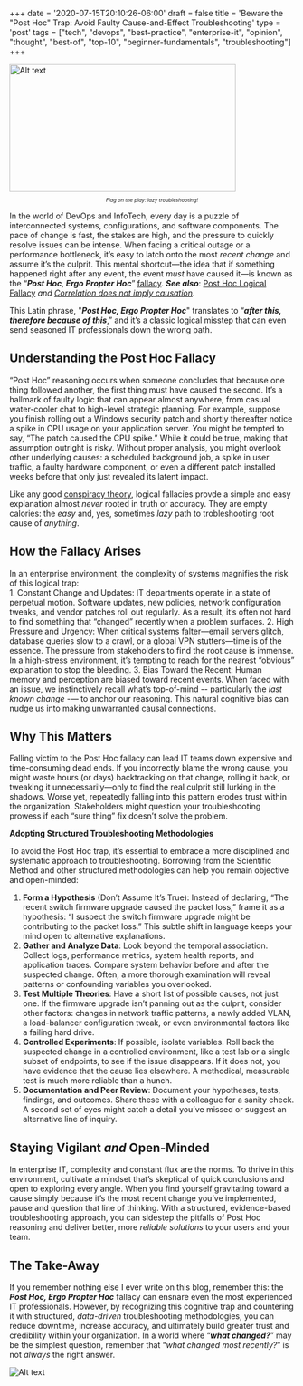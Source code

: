 +++
date = '2020-07-15T20:10:26-06:00'
draft = false
title = 'Beware the &quot;Post Hoc&quot; Trap: Avoid Faulty Cause-and-Effect Troubleshooting'
type = 'post'
tags = ["tech", "devops", "best-practice", "enterprise-it", "opinion", "thought", "best-of", "top-10", "beginner-fundamentals", "troubleshooting"]
+++

  <style type="text/css">
        .e-mail:before {
            content: attr(data-website) "\0040" attr(data-user);
            unicode-bidi: bidi-override;
            direction: rtl;
        }
    </style>

<img src="https://julianwest.me/Blog/posts/images/post-hoc-causation.jpg" alt="Alt text" width="400" height="225">
<div style="font-size: 9px;">
<p style="text-align: center;"><i>Flag on the play: lazy troubleshooting!</i></p>
</div>

In the world of DevOps and InfoTech, every day is a puzzle of interconnected systems, configurations, and software components. The pace of change is fast, the stakes are high, and the pressure to quickly resolve issues can be intense. When facing a critical outage or a performance bottleneck, it’s easy to latch onto the most *recent change* and assume it’s the culprit. This mental shortcut—the idea that if something happened right after any event, the event *must* have caused it—is known as the “***Post Hoc, Ergo Propter Hoc***” [fallacy](https://en.wikipedia.org/wiki/Fallacy). ***See also***: [Post Hoc Logical Fallacy](https://en.wikipedia.org/wiki/Post_hoc_ergo_propter_hoc) *and* [*Correlation does not imply causation*](https://en.wikipedia.org/wiki/Correlation_does_not_imply_causation). <br />

This Latin phrase, "***Post Hoc, Ergo Propter Hoc***" translates to “***after this, therefore because of this***,” and it’s a classic logical misstep that can even send seasoned IT professionals down the wrong path. <br />

## Understanding the Post Hoc Fallacy

“Post Hoc” reasoning occurs when someone concludes that because one thing followed another, the first thing must have caused the second. It’s a hallmark of faulty logic that can appear almost anywhere, from casual water-cooler chat to high-level strategic planning. For example, suppose you finish rolling out a Windows security patch and shortly thereafter notice a spike in CPU usage on your application server. You might be tempted to say, “The patch caused the CPU spike.” While it could be true, making that assumption outright is risky. Without proper analysis, you might overlook other underlying causes: a scheduled background job, a spike in user traffic, a faulty hardware component, or even a different patch installed weeks before that only just revealed its latent impact. <br />

Like any good [conspiracy theory](https://en.wikipedia.org/wiki/Conspiracy_theory), logical fallacies provde a simple and easy explanation almost *never* rooted in truth or accuracy. They are empty calories: the *easy* and, yes, sometimes *lazy* path to trobleshooting root cause of *anything*.

## How the Fallacy Arises

In an enterprise environment, the complexity of systems magnifies the risk of this logical trap: <br />
	1.	Constant Change and Updates:
IT departments operate in a state of perpetual motion. Software updates, new policies, network configuration tweaks, and vendor patches roll out regularly. As a result, it’s often not hard to find something that “changed” recently when a problem surfaces.
	2.	High Pressure and Urgency:
When critical systems falter—email servers glitch, database queries slow to a crawl, or a global VPN stutters—time is of the essence. The pressure from stakeholders to find the root cause is immense. In a high-stress environment, it’s tempting to reach for the nearest “obvious” explanation to stop the bleeding.
	3.	Bias Toward the Recent:
Human memory and perception are biased toward recent events. When faced with an issue, we instinctively recall what’s top-of-mind -- particularly the *last known change* -— to anchor our reasoning. This natural cognitive bias can nudge us into making unwarranted causal connections. <br />


 ## Why This Matters

Falling victim to the Post Hoc fallacy can lead IT teams down expensive and time-consuming dead ends. If you incorrectly blame the wrong cause, you might waste hours (or days) backtracking on that change, rolling it back, or tweaking it unnecessarily—only to find the real culprit still lurking in the shadows. Worse yet, repeatedly falling into this pattern erodes trust within the organization. Stakeholders might question your troubleshooting prowess if each “sure thing” fix doesn’t solve the problem. <br />

**Adopting Structured Troubleshooting Methodologies** <br />

To avoid the Post Hoc trap, it’s essential to embrace a more disciplined and systematic approach to troubleshooting. Borrowing from the Scientific Method and other structured methodologies can help you remain objective and open-minded: <br />

1.  **Form a Hypothesis** (Don’t Assume It’s True):
Instead of declaring, “The recent switch firmware upgrade caused the packet loss,” frame it as a hypothesis: “I suspect the switch firmware upgrade might be contributing to the packet loss.” This subtle shift in language keeps your mind open to alternative explanations.
2.  **Gather and Analyze Data**:
Look beyond the temporal association. Collect logs, performance metrics, system health reports, and application traces. Compare system behavior before and after the suspected change. Often, a more thorough examination will reveal patterns or confounding variables you overlooked.
3.  **Test Multiple Theories**:
Have a short list of possible causes, not just one. If the firmware upgrade isn’t panning out as the culprit, consider other factors: changes in network traffic patterns, a newly added VLAN, a load-balancer configuration tweak, or even environmental factors like a failing hard drive.
4.  **Controlled Experiments**:
If possible, isolate variables. Roll back the suspected change in a controlled environment, like a test lab or a single subset of endpoints, to see if the issue disappears. If it does not, you have evidence that the cause lies elsewhere. A methodical, measurable test is much more reliable than a hunch.
5.  **Documentation and Peer Review**:
Document your hypotheses, tests, findings, and outcomes. Share these with a colleague for a sanity check. A second set of eyes might catch a detail you’ve missed or suggest an alternative line of inquiry.

## Staying Vigilant *and* Open-Minded

In enterprise IT, complexity and constant flux are the norms. To thrive in this environment, cultivate a mindset that’s skeptical of quick conclusions and open to exploring every angle. When you find yourself gravitating toward a cause simply because it’s the most recent change you’ve implemented, pause and question that line of thinking. With a structured, evidence-based troubleshooting approach, you can sidestep the pitfalls of Post Hoc reasoning and deliver better, more *reliable solutions* to your users and your team.

## The Take-Away

If you remember nothing else I ever write on this blog, remember this: the ***Post Hoc, Ergo Propter Hoc*** fallacy can ensnare even the most experienced IT professionals. However, by recognizing this cognitive trap and countering it with structured, *data-driven* troubleshooting methodologies, you can reduce downtime, increase accuracy, and ultimately build greater trust and credibility within your organization. In a world where “***what changed?***” may be the simplest question, remember that “*what changed most recently?*” is not *always* the right answer.

![Alt text](https://julianwest.me/Blog/posts/images/correlation.jpeg)